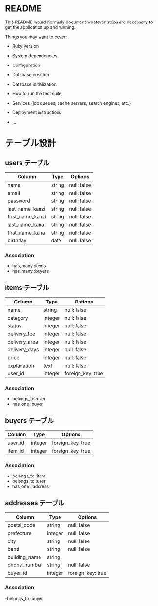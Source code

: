 # README

This README would normally document whatever steps are necessary to get the
application up and running.

Things you may want to cover:

* Ruby version

* System dependencies

* Configuration

* Database creation

* Database initialization

* How to run the test suite

* Services (job queues, cache servers, search engines, etc.)

* Deployment instructions

* ...

# テーブル設計

## users テーブル

| Column           | Type     | Options     |
| ---------------- | ------   | ----------- |
| name             | string   | null: false |
| email            | string   | null: false |
| password         | string   | null: false |
| last_name_kanzi  | string   | null: false |
| first_name_kanzi | string   | null: false |
| last_name_kana   | string   | null: false |
| first_name_kana  | string   | null: false |
| birthday         | date     | null: false |

### Association

- has_many :items
- has_many :buyers

## items テーブル

| Column           | Type     | Options           |
| ---------------- | ---------| ------------------|
| name             | string   | null: false       |
| category         | integer  | null: false       |
| status           | integer  | null: false       |
| delivery_fee     | integer  | null: false       |
| delivery_area    | integer  | null: false       |
| delivery_days    | integer  | null: false       |
| price            | integer  | null: false       |
| explanation      | text     | null: false       |
| user_id          | integer  | foreign_key: true |

### Association

- belongs_to :user
- has_one :buyer


## buyers テーブル

| Column              | Type       | Options            |
| ------------------- | ---------- | -------------------|
| user_id             | integer    | foreign_key: true  |
| item_id             | integer    | foreign_key: true  |

### Association

- belongs_to :item
- belongs_to :user
- has_one : address

## addresses テーブル

| Column           | Type     | Options           |
| ---------------- | ---------| ------------------|
| postal_code      | string   | null: false       |
| prefecture       | integer  | null: false       |
| city             | string   | null: false       |
| banti            | string   | null: false       |
| building_name    | string   |                   |
| phone_number     | string   | null: false       |
| buyer_id         | integer  | foreign_key: true |

### Association

-belongs_to :buyer
